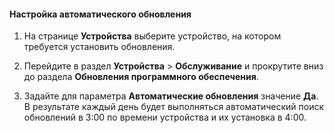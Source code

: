 
#### Настройка автоматического обновления

1. На странице **Устройства** выберите устройство, на котором требуется установить обновления.

2. Перейдите в раздел **Устройства** > **Обслуживание** и прокрутите вниз до раздела **Обновления программного обеспечения**.

3. Задайте для параметра **Автоматические обновления** значение **Да**. В результате каждый день будет выполняться автоматический поиск обновлений в 3:00 по времени устройства и их установка в 4:00.

<!---HONumber=62-->